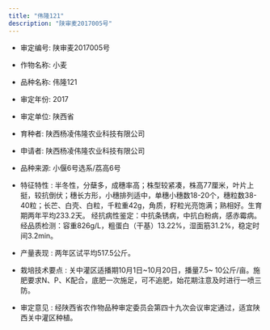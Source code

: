 ```yaml
---
title: "伟隆121"
description: "陕审麦2017005号"
---
```

* 审定编号:  陕审麦2017005号

*  作物名称:  小麦

*  品种名称:  伟隆121

*  审定年份:  2017

*  审定单位:  陕西省

* 育种者:  陕西杨凌伟隆农业科技有限公司

*  申请者:  陕西杨凌伟隆农业科技有限公司

*  品种来源:  小偃6号选系/荔高6号

*  特征特性 : 
半冬性，分蘖多，成穗率高；株型较紧凑，株高77厘米，叶片上挺，较抗倒伏；穗长方形，小穗排列适中，单穗小穗数18-20个，穗粒数38-40粒；长芒、白壳、白粒，千粒重42g，角质，籽粒光亮饱满；熟相好。生育期两年平均233.2天。
经抗病性鉴定：中抗条锈病，中抗白粉病，感赤霉病。
经品质检测：容重826g/L，粗蛋白（干基）13.22%，湿面筋31.2%，稳定时间3.2min。
 
*  产量表现 : 
两年区试平均517.5公斤。

*  栽培技术要点 : 
关中灌区适播期10月1日~10月20日，播量7.5~ 10公斤/亩。施肥要求N、P、K配合，底肥一次施足，可不追肥，始花期注意及时进行一喷三防。

*  审定意见 : 
经陕西省农作物品种审定委员会第四十九次会议审定通过，适宜陕西关中灌区种植。
